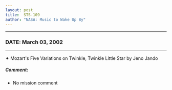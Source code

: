 ```yaml
---
layout: post
title:  STS-109
author: "NASA: Music to Wake Up By"
---
```


----
### DATE: March 03, 2002
----
✦ Mozart's Five Variations on Twinkle, Twinkle Little Star by Jeno Jando

##### Comment:
* No mission comment
